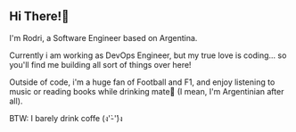 ## Hi There!🧉
I'm Rodri, a Software Engineer based on Argentina.

Currently i am working as DevOps Engineer, but my true love is coding... so you'll find me building all sort of things over here!

Outside of code, i'm a huge fan of Football and F1, and enjoy listening to music or reading books while drinking mate🧉 (I mean, I'm Argentinian after all).

BTW: I barely drink coffe (ง'̀-'́)ง
